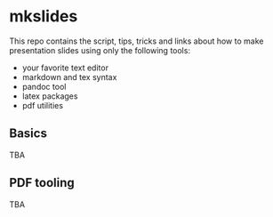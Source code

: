 # mkslides

This repo contains the script, tips, tricks and links about how to make presentation slides using only the following tools:

- your favorite text editor
- markdown and tex syntax
- pandoc tool
- latex packages
- pdf utilities




## Basics

TBA




## PDF tooling

TBA




